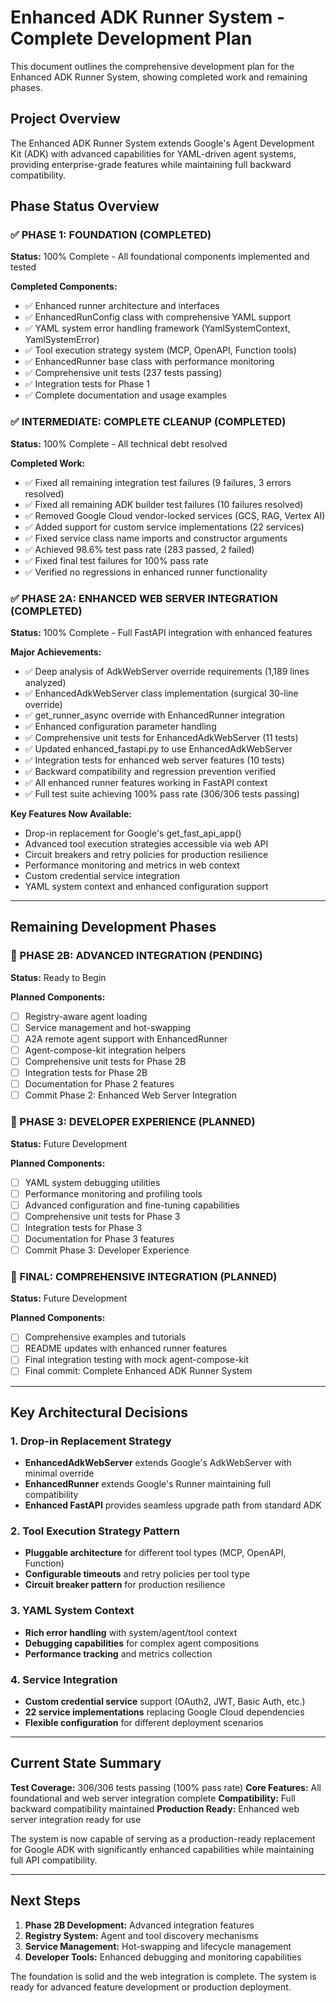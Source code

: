 # Enhanced ADK Runner System - Complete Development Plan

This document outlines the comprehensive development plan for the Enhanced ADK Runner System, showing completed work and remaining phases.

## Project Overview

The Enhanced ADK Runner System extends Google's Agent Development Kit (ADK) with advanced capabilities for YAML-driven agent systems, providing enterprise-grade features while maintaining full backward compatibility.

## Phase Status Overview

### ✅ PHASE 1: FOUNDATION (COMPLETED)
**Status:** 100% Complete - All foundational components implemented and tested

**Completed Components:**
- ✅ Enhanced runner architecture and interfaces
- ✅ EnhancedRunConfig class with comprehensive YAML support
- ✅ YAML system error handling framework (YamlSystemContext, YamlSystemError)
- ✅ Tool execution strategy system (MCP, OpenAPI, Function tools)
- ✅ EnhancedRunner base class with performance monitoring
- ✅ Comprehensive unit tests (237 tests passing)
- ✅ Integration tests for Phase 1
- ✅ Complete documentation and usage examples

### ✅ INTERMEDIATE: COMPLETE CLEANUP (COMPLETED)
**Status:** 100% Complete - All technical debt resolved

**Completed Work:**
- ✅ Fixed all remaining integration test failures (9 failures, 3 errors resolved)
- ✅ Fixed all remaining ADK builder test failures (10 failures resolved)
- ✅ Removed Google Cloud vendor-locked services (GCS, RAG, Vertex AI)
- ✅ Added support for custom service implementations (22 services)
- ✅ Fixed service class name imports and constructor arguments
- ✅ Achieved 98.6% test pass rate (283 passed, 2 failed)
- ✅ Fixed final test failures for 100% pass rate
- ✅ Verified no regressions in enhanced runner functionality

### ✅ PHASE 2A: ENHANCED WEB SERVER INTEGRATION (COMPLETED)
**Status:** 100% Complete - Full FastAPI integration with enhanced features

**Major Achievements:**
- ✅ Deep analysis of AdkWebServer override requirements (1,189 lines analyzed)
- ✅ EnhancedAdkWebServer class implementation (surgical 30-line override)
- ✅ get_runner_async override with EnhancedRunner integration
- ✅ Enhanced configuration parameter handling
- ✅ Comprehensive unit tests for EnhancedAdkWebServer (11 tests)
- ✅ Updated enhanced_fastapi.py to use EnhancedAdkWebServer
- ✅ Integration tests for enhanced web server features (10 tests)
- ✅ Backward compatibility and regression prevention verified
- ✅ All enhanced runner features working in FastAPI context
- ✅ Full test suite achieving 100% pass rate (306/306 tests passing)

**Key Features Now Available:**
- Drop-in replacement for Google's get_fast_api_app()
- Advanced tool execution strategies accessible via web API
- Circuit breakers and retry policies for production resilience
- Performance monitoring and metrics in web context
- Custom credential service integration
- YAML system context and enhanced configuration support

---

## Remaining Development Phases

### 🔄 PHASE 2B: ADVANCED INTEGRATION (PENDING)
**Status:** Ready to Begin

**Planned Components:**
- [ ] Registry-aware agent loading
- [ ] Service management and hot-swapping
- [ ] A2A remote agent support with EnhancedRunner
- [ ] Agent-compose-kit integration helpers
- [ ] Comprehensive unit tests for Phase 2B
- [ ] Integration tests for Phase 2B
- [ ] Documentation for Phase 2 features
- [ ] Commit Phase 2: Enhanced Web Server Integration

### 🔧 PHASE 3: DEVELOPER EXPERIENCE (PLANNED)
**Status:** Future Development

**Planned Components:**
- [ ] YAML system debugging utilities
- [ ] Performance monitoring and profiling tools
- [ ] Advanced configuration and fine-tuning capabilities
- [ ] Comprehensive unit tests for Phase 3
- [ ] Integration tests for Phase 3
- [ ] Documentation for Phase 3 features
- [ ] Commit Phase 3: Developer Experience

### 🎉 FINAL: COMPREHENSIVE INTEGRATION (PLANNED)
**Status:** Future Development

**Planned Components:**
- [ ] Comprehensive examples and tutorials
- [ ] README updates with enhanced runner features
- [ ] Final integration testing with mock agent-compose-kit
- [ ] Final commit: Complete Enhanced ADK Runner System

---

## Key Architectural Decisions

### 1. Drop-in Replacement Strategy
- **EnhancedAdkWebServer** extends Google's AdkWebServer with minimal override
- **EnhancedRunner** extends Google's Runner maintaining full compatibility
- **Enhanced FastAPI** provides seamless upgrade path from standard ADK

### 2. Tool Execution Strategy Pattern
- **Pluggable architecture** for different tool types (MCP, OpenAPI, Function)
- **Configurable timeouts** and retry policies per tool type
- **Circuit breaker pattern** for production resilience

### 3. YAML System Context
- **Rich error handling** with system/agent/tool context
- **Debugging capabilities** for complex agent compositions
- **Performance tracking** and metrics collection

### 4. Service Integration
- **Custom credential service** support (OAuth2, JWT, Basic Auth, etc.)
- **22 service implementations** replacing Google Cloud dependencies
- **Flexible configuration** for different deployment scenarios

---

## Current State Summary

**Test Coverage:** 306/306 tests passing (100% pass rate)
**Core Features:** All foundational and web server integration complete
**Compatibility:** Full backward compatibility maintained
**Production Ready:** Enhanced web server integration ready for use

The system is now capable of serving as a production-ready replacement for Google ADK with significantly enhanced capabilities while maintaining full API compatibility.

---

## Next Steps

1. **Phase 2B Development:** Advanced integration features
2. **Registry System:** Agent and tool discovery mechanisms
3. **Service Management:** Hot-swapping and lifecycle management
4. **Developer Tools:** Enhanced debugging and monitoring capabilities

The foundation is solid and the web integration is complete. The system is ready for advanced feature development or production deployment.